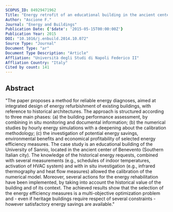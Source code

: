 ```yaml
---
SCOPUS_ID: 84929471962
Title: "Energy retrofit of an educational building in the ancient center of Benevento. Feasibility study of energy savings and respect of the historical value"
Author: "Ascione F."
Journal: "Energy and Buildings"
Publication Date: {'$date': '2015-05-15T00:00:00Z'}
Publication Year: 2015
DOI: "10.1016/j.enbuild.2014.10.072"
Source Type: "Journal"
Document Type: "ar"
Document Type Description: "Article"
Affliation: "Università degli Studi di Napoli Federico II"
Affliation Country: "Italy"
Cited by count: 141
---
```


## Abstract
"The paper proposes a method for reliable energy diagnoses, aimed at integrated design of energy refurbishment of existing buildings, with reference to historical architectures. The approach is structured according to three main phases: (a) the building performance assessment, by combining in situ monitoring and documental information; (b) the numerical studies by hourly energy simulations with a deepening about the calibration methodology; (c) the investigation of potential energy savings, environmental benefits and economical profitability of selected energy efficiency measures. The case study is an educational building of the University of Sannio, located in the ancient center of Benevento (Southern Italian city). The knowledge of the historical energy requests, combined with several measurements (e.g., schedules of indoor temperatures, activation of HVAC system) and with in situ investigation (e.g., infrared thermography and heat flow measures) allowed the calibration of the numerical model. Moreover, several actions for the energy rehabilitation have been implemented, by taking into account the historical value of the building and of its context. The achieved results show that the selection of the energy efficiency measures is a multi-objective optimization problem and - even if heritage buildings require respect of several constraints - however satisfactory energy savings are available."
